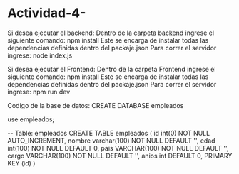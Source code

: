 # Actividad-4-

Si desea ejecutar el backend:
  Dentro de la carpeta backend ingrese el siguiente comando:
  npm install
  Este se encarga de instalar todas las dependencias definidas dentro del packaje.json
  Para correr el servidor ingrese:
  node index.js

Si desea ejecutar el Frontend:
  Dentro de la carpeta Frontend ingrese el siguiente comando:
  npm install
  Este se encarga de instalar todas las dependencias definidas dentro del packaje.json
  Para correr el servidor ingrese:
  npm run dev

Codigo de la base de datos:
CREATE DATABASE empleados

use empleados;

-- Table: empleados
CREATE TABLE empleados (
  id int(0) NOT NULL AUTO_INCREMENT,
    nombre varchar(100) NOT NULL DEFAULT '',
    edad int(100) NOT NULL DEFAULT 0,
    pais VARCHAR(100) NOT NULL DEFAULT '',
    cargo VARCHAR(100) NOT NULL DEFAULT '',
    anios int DEFAULT 0,
  PRIMARY KEY (id)
) 
